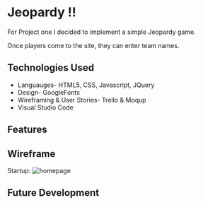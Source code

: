 # Jeopardy !!
For Project one I decided to implement a simple Jeopardy game. 

Once players come to the site, they can enter team names.


## Technologies Used
- Languauges- HTML5, CSS, Javascript, JQuery
- Design- GoogleFonts
- Wireframing & User Stories- Trello & Moqup
- Visual Studio Code

## Features


## Wireframe
Startup: ![homepage](https://i.postimg.cc/L4jQK7mW/Start-Up-Home-Page.png)

## Future Development